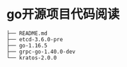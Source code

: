 # go开源项目代码阅读

```
├── README.md
├── etcd-3.6.0-pre
├── go-1.16.5
├── grpc-go-1.40.0-dev
└── kratos-2.0.0
```